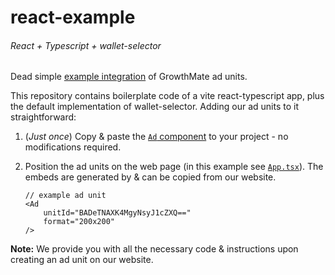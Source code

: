 # react-example

###### React + Typescript + wallet-selector

Dead simple [example integration](https://growth-mate.github.io/react-example/) of GrowthMate ad units.

This repository contains boilerplate code of a vite react-typescript app, plus the default implementation of wallet-selector.
Adding our ad units to it straightforward:

1. (_Just once_) Copy & paste the [`Ad` component](https://github.com/growth-mate/react-example/blob/main/src/components/Ad.tsx) to your project - no modifications required.

2. Position the ad units on the web page (in this example see [`App.tsx`](https://github.com/growth-mate/react-example/blob/main/src/App.tsx)). The embeds are generated by & can be copied from our website.
    ```tsx
    // example ad unit
    <Ad
    	unitId="BADeTNAXK4MgyNsyJ1cZXQ=="
    	format="200x200"
    />
    ```

**Note:** We provide you with all the necessary code & instructions upon creating an ad unit on our website.
